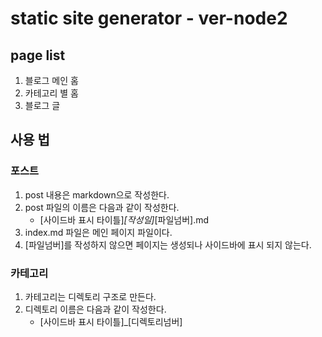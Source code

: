 # static site generator - ver-node2

## page list
1. 블로그 메인 홈
1. 카테고리 별 홈
1. 블로그 글 

## 사용 법
### 포스트
1. post 내용은 markdown으로 작성한다.
2. post 파일의 이름은 다음과 같이 작성한다.
    - [사이드바 표시 타이틀]_[작성일]_[파일넘버].md
3. index.md 파일은 메인 페이지 파일이다.
4. [파일넘버]를 작성하지 않으면 페이지는 생성되나 사이드바에 표시 되지 않는다.

### 카테고리
1. 카테고리는 디렉토리 구조로 만든다.
2. 디렉토리 이름은 다음과 같이 작성한다.
    - [사이드바 표시 타이틀]_[디렉토리넘버]